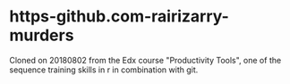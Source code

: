 # https-github.com-rairizarry-murders
Cloned on 20180802 from the Edx course "Productivity Tools", one of the sequence training skills in r in combination with git.
